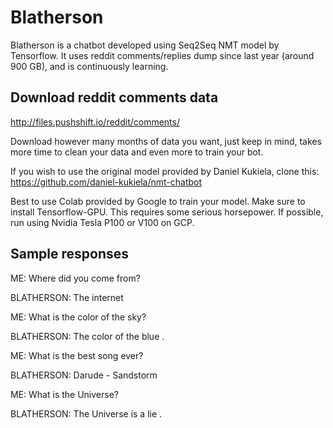 # Blatherson
Blatherson is a chatbot developed using Seq2Seq NMT model by Tensorflow. It uses reddit comments/replies dump since last year (around 900 GB), and is continuously learning.

## Download reddit comments data
http://files.pushshift.io/reddit/comments/

Download however many months of data you want, just keep in mind, takes more time to clean your data and even more to train your bot.

If you wish to use the original model provided by Daniel Kukiela, clone this: https://github.com/daniel-kukiela/nmt-chatbot

Best to use Colab provided by Google to train your model. Make sure to install Tensorflow-GPU. This requires some serious horsepower. If possible, run using Nvidia Tesla P100 or V100 on GCP.

## Sample responses

ME: Where did you come from?

BLATHERSON: The internet

ME: What is the color of the sky?

BLATHERSON: The color of the blue .

ME: What is the best song ever?

BLATHERSON: Darude - Sandstorm

ME: What is the Universe?

BLATHERSON: The Universe is a lie .
